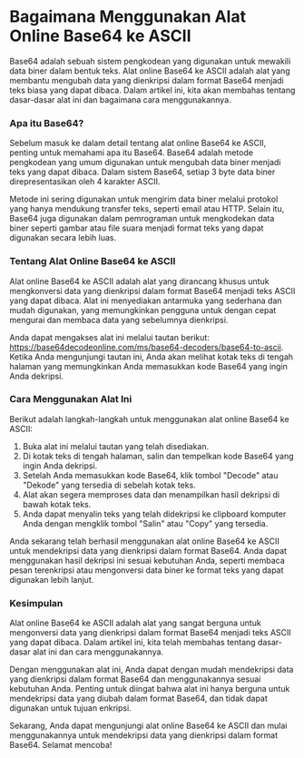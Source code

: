 Bagaimana Menggunakan Alat Online Base64 ke ASCII
=================================================

Base64 adalah sebuah sistem pengkodean yang digunakan untuk mewakili data biner dalam bentuk teks. Alat online Base64 ke ASCII adalah alat yang membantu mengubah data yang dienkripsi dalam format Base64 menjadi teks biasa yang dapat dibaca. Dalam artikel ini, kita akan membahas tentang dasar-dasar alat ini dan bagaimana cara menggunakannya.

### Apa itu Base64?

Sebelum masuk ke dalam detail tentang alat online Base64 ke ASCII, penting untuk memahami apa itu Base64. Base64 adalah metode pengkodean yang umum digunakan untuk mengubah data biner menjadi teks yang dapat dibaca. Dalam sistem Base64, setiap 3 byte data biner direpresentasikan oleh 4 karakter ASCII.

Metode ini sering digunakan untuk mengirim data biner melalui protokol yang hanya mendukung transfer teks, seperti email atau HTTP. Selain itu, Base64 juga digunakan dalam pemrograman untuk mengkodekan data biner seperti gambar atau file suara menjadi format teks yang dapat digunakan secara lebih luas.

### Tentang Alat Online Base64 ke ASCII

Alat online Base64 ke ASCII adalah alat yang dirancang khusus untuk mengkonversi data yang dienkripsi dalam format Base64 menjadi teks ASCII yang dapat dibaca. Alat ini menyediakan antarmuka yang sederhana dan mudah digunakan, yang memungkinkan pengguna untuk dengan cepat mengurai dan membaca data yang sebelumnya dienkripsi.

Anda dapat mengakses alat ini melalui tautan berikut: <https://base64decodeonline.com/ms/base64-decoders/base64-to-ascii>. Ketika Anda mengunjungi tautan ini, Anda akan melihat kotak teks di tengah halaman yang memungkinkan Anda memasukkan kode Base64 yang ingin Anda dekripsi.

### Cara Menggunakan Alat Ini

Berikut adalah langkah-langkah untuk menggunakan alat online Base64 ke ASCII:

1. Buka alat ini melalui tautan yang telah disediakan.
2. Di kotak teks di tengah halaman, salin dan tempelkan kode Base64 yang ingin Anda dekripsi.
3. Setelah Anda memasukkan kode Base64, klik tombol "Decode" atau "Dekode" yang tersedia di sebelah kotak teks.
4. Alat akan segera memproses data dan menampilkan hasil dekripsi di bawah kotak teks.
5. Anda dapat menyalin teks yang telah didekripsi ke clipboard komputer Anda dengan mengklik tombol "Salin" atau "Copy" yang tersedia.

Anda sekarang telah berhasil menggunakan alat online Base64 ke ASCII untuk mendekripsi data yang dienkripsi dalam format Base64. Anda dapat menggunakan hasil dekripsi ini sesuai kebutuhan Anda, seperti membaca pesan terenkripsi atau mengonversi data biner ke format teks yang dapat digunakan lebih lanjut.

### Kesimpulan

Alat online Base64 ke ASCII adalah alat yang sangat berguna untuk mengonversi data yang dienkripsi dalam format Base64 menjadi teks ASCII yang dapat dibaca. Dalam artikel ini, kita telah membahas tentang dasar-dasar alat ini dan cara menggunakannya.

Dengan menggunakan alat ini, Anda dapat dengan mudah mendekripsi data yang dienkripsi dalam format Base64 dan menggunakannya sesuai kebutuhan Anda. Penting untuk diingat bahwa alat ini hanya berguna untuk mendekripsi data yang diubah dalam format Base64, dan tidak dapat digunakan untuk tujuan enkripsi.

Sekarang, Anda dapat mengunjungi alat online Base64 ke ASCII dan mulai menggunakannya untuk mendekripsi data yang dienkripsi dalam format Base64. Selamat mencoba!